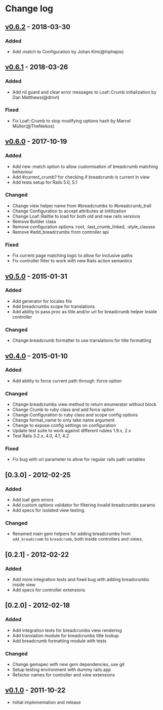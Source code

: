# Change log

## [v0.6.2] - 2018-03-30

### Added
* Add :match to Configuration by Johan Kim(@hiphapis)

## [v0.6.1] - 2018-03-26

### Added
* Add nil guard and clear error messages to Loaf::Crumb initialization by Dan Matthews(@dmvt)

### Fixed
* Fix Loaf::Crumb to stop modifying options hash by Marcel Müller(@TheNeikos)

## [v0.6.0] - 2017-10-19

### Added
* Add new :match option to allow customisation of breadcrumb matching behaviour
* Add #current_crumb? for checking if breadcrumb is current in view
* Add tests setup for Rails 5.0, 5.1

### Changed
* Change view helper name from #breadcrumbs to #breadcrumb_trail
* Change Configuration to accept attributes at initilization
* Change Loaf::Railtie to load for both old and new rails versions
* Remove Builder class
* Remove configuration options :root, :last_crumb_linked, :style_classes
* Remove #add_breadcrumbs from controller api

### Fixed
* Fix current page matching logic to allow for inclusive paths
* Fix controller filter to work with new Rails action semantics

## [v0.5.0] - 2015-01-31

### Added
* Add generator for locales file
* Add breadcrumbs scope for translations
* Add ability to pass proc as title and/or url for breadcrumb helper inside controller

### Changed
* Change breadcrumb formatter to use translations for title formatting

## [v0.4.0] - 2015-01-10

### Added
* Add ability to force current path through :force option

### Changed
* Change breadcrumbs view method to return enumerator without block
* Change Crumb to ruby class and add force option
* Change Configuration to ruby class and scope config options
* Change format_name to only take name argument
* Change to expose config settings on configuration
* Update test suite to work against different rubies 1.9.x, 2.x
* Test Rails 3.2.x, 4.0, 4.1, 4.2

### Fixed
* Fix bug with url parameter to allow for regular rails path variables

## [0.3.0] - 2012-02-25

### Added
* Add loaf gem errors
* Add custom options validator for filtering invalid breadcrumbs params
* Add specs for isolated view testing.

### Changed
* Renamed main gem helpers for adding breadcrumbs from `add_breadcrumb` to
  `breadcrumb`, both inside controllers and views.

## [0.2.1] - 2012-02-22

### Added
* Add more integration tests and fixed bug with adding breadcrumbs inside view
* Add specs for controller extensions

## [0.2.0] - 2012-02-18

### Added
* Add integration tests for breadcrumbs view rendering
* Add translation module for breadcrumbs title lookup
* Add breadcrumb formatting module with tests

### Changed
* Change gemspec with new gem dependencies, use git
* Setup testing environment with dummy rails app
* Refactor names for controller and view extensions

## [v0.1.0] - 2011-10-22

* Initial implementation and release

[v0.6.2]: https://github.com/piotrmurach/tty-spinner/compare/v0.6.1...v0.6.2
[v0.6.1]: https://github.com/piotrmurach/tty-spinner/compare/v0.6.0...v0.6.1
[v0.6.0]: https://github.com/piotrmurach/tty-spinner/compare/v0.5.0...v0.6.0
[v0.5.0]: https://github.com/piotrmurach/tty-spinner/compare/v0.4.0...v0.5.0
[v0.4.0]: https://github.com/piotrmurach/tty-spinner/compare/v0.3.0...v0.4.0
[v0.3.0]: https://github.com/piotrmurach/tty-spinner/compare/v0.2.1...v0.3.0
[v0.2.1]: https://github.com/piotrmurach/tty-spinner/compare/v0.2.0...v0.2.1
[v0.2.0]: https://github.com/piotrmurach/tty-spinner/compare/v0.1.0...v0.2.0
[v0.1.0]: https://github.com/piotrmurach/tty-spinner/compare/v0.1.0...HEAD
